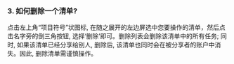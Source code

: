 ### 3. 如何删除一个清单?
点击左上角“项目符号”状图标, 在随之展开的左边屏选中您要操作的清单，然后点击名字旁的倒三角按钮, 选择‘删除’即可。删除列表会删除该清单中的所有任务; 同时, 如果该清单已经分享给别人, 删除后, 该清单也同时会在被分享者的账户中消失。因此, 删除清单需谨慎操作。

